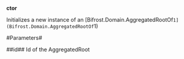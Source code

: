 **ctor**

Initializes a new instance of an [Bifrost.Domain.AggregatedRootOf`1](Bifrost.Domain.AggregatedRootOf`1)

#Parameters#


##id##
Id of the AggregatedRoot
